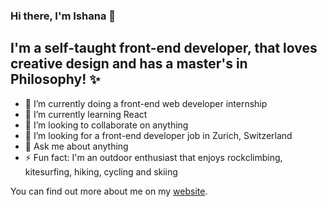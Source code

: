 ### Hi there, I'm Ishana 👋

## I'm a self-taught front-end developer, that loves creative design and has a master's in Philosophy! ✨


- 🔭 I’m currently doing a front-end web developer internship
- 🌱 I’m currently learning React
- 👯 I’m looking to collaborate on anything
- 🤔 I’m looking for a front-end developer job in Zurich, Switzerland
- :speech_balloon: Ask me about anything
- ⚡ Fun fact: I'm an outdoor enthusiast that enjoys rockclimbing, kitesurfing, hiking, cycling and skiing


You can find out more about me on my [website](https://ishanax.github.io/ishanacv.github.io/).

